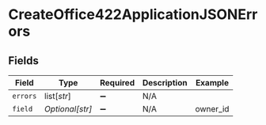 # CreateOffice422ApplicationJSONErrors


## Fields

| Field              | Type               | Required           | Description        | Example            |
| ------------------ | ------------------ | ------------------ | ------------------ | ------------------ |
| `errors`           | list[*str*]        | :heavy_minus_sign: | N/A                |                    |
| `field`            | *Optional[str]*    | :heavy_minus_sign: | N/A                | owner_id           |